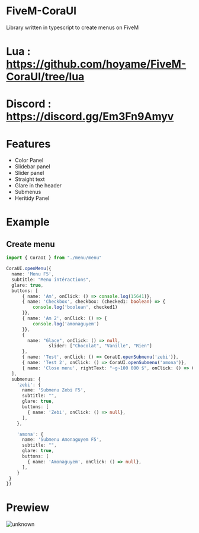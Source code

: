# FiveM-CoraUI
Library written in typescript to create menus on FiveM

# Lua : https://github.com/hoyame/FiveM-CoraUI/tree/lua

# Discord : https://discord.gg/Em3Fn9Amyv

# Features

- Color Panel
- Slidebar panel
- Slider panel
- Straight text
- Glare in the header
- Submenus
- Heritidy Panel

# Example 
## Create menu
```ts
import { CoraUI } from "./menu/menu"

CoraUI.openMenu({
  name: 'Menu F5',
  subtitle: "Menu intéractions",
  glare: true,
  buttons: [
      { name: 'Am', onClick: () => console.log(15641)},
      { name: 'Checkbox', checkbox: (checked1: boolean) => {
          console.log('boolean', checked1)
      }},
      { name: 'Am 2', onClick: () => {
          console.log('amonaguyem')
      }},
      { 
        name: "Glace", onClick: () => null, 
				slider: ["Chocolat", "Vanille", "Rien"]
      },
      { name: 'Test', onClick: () => CoraUI.openSubmenu('zebi')},
      { name: 'Test 2', onClick: () => CoraUI.openSubmenu('amona')},
      { name: 'Close menu', rightText: "~g~100 000 $", onClick: () => CoraUI.closeMenu()},
  ],
  submenus: {
    'zebi': {
      name: 'Submenu Zebi F5',
      subtitle: "",
      glare: true, 
      buttons: [
        { name: 'Zebi', onClick: () => null},
      ],
    },

    'amona': {
      name: 'Submenu Amonaguyem F5',
      subtitle: "",
      glare: true, 
      buttons: [
        { name: 'Amonaguyem', onClick: () => null},
      ],
    }
 }
})
```
# Prewiew
![unknown](https://cdn.discordapp.com/attachments/836192469359394856/842524671185911818/unknown.png)
